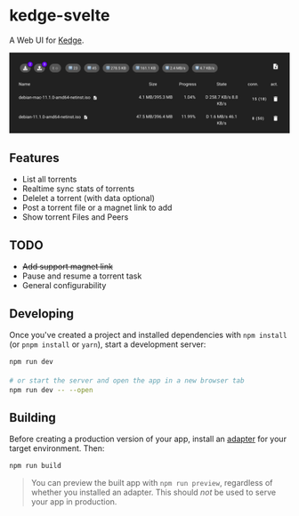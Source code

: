 # kedge-svelte

A Web UI for [Kedge](https://github.com/liut/kedge).

![screen.png](static/screen-w40.png)

## Features

* List all torrents
* Realtime sync stats of torrents
* Delelet a torrent (with data optional)
* Post a torrent file or a magnet link to add
* Show torrent Files and Peers

## TODO

* <del>Add support magnet link</del>
* Pause and resume a torrent task
* General configurability

## Developing

Once you've created a project and installed dependencies with `npm install` (or `pnpm install` or `yarn`), start a development server:

```bash
npm run dev

# or start the server and open the app in a new browser tab
npm run dev -- --open
```

## Building

Before creating a production version of your app, install an [adapter](https://kit.svelte.dev/docs#adapters) for your target environment. Then:

```bash
npm run build
```

> You can preview the built app with `npm run preview`, regardless of whether you installed an adapter. This should _not_ be used to serve your app in production.
